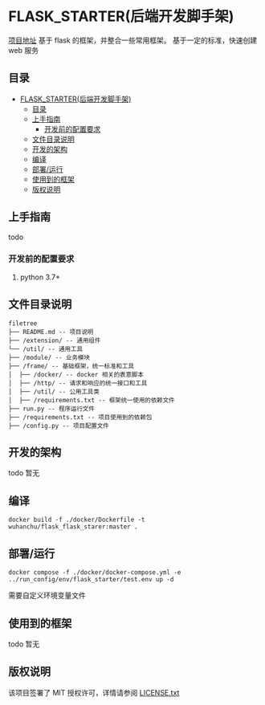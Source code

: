# FLASK_STARTER(后端开发脚手架)

[项目地址](https://github.com/wuhanchu/flask_starter)
基于 flask 的框架，并整合一些常用框架。
基于一定的标准，快速创建 web 服务

## 目录

- [FLASK\_STARTER(后端开发脚手架)](#flask_starter后端开发脚手架)
  - [目录](#目录)
  - [上手指南](#上手指南)
    - [开发前的配置要求](#开发前的配置要求)
  - [文件目录说明](#文件目录说明)
  - [开发的架构](#开发的架构)
  - [编译](#编译)
  - [部署/运行](#部署运行)
  - [使用到的框架](#使用到的框架)
  - [版权说明](#版权说明)

## 上手指南

todo

### 开发前的配置要求

1. python 3.7+

## 文件目录说明

```
filetree
├── README.md -- 项目说明
├── /extension/ -- 通用组件
└── /util/ -- 通用工具
├── /module/ -- 业务模块
├── /frame/ -- 基础框架，统一标准和工具
│  ├── /docker/ -- docker 相关的表意脚本
│  ├── /http/ -- 请求和响应的统一接口和工具
│  ├── /util/ -- 公用工具类
│  ├── /requirements.txt -- 框架统一使用的依赖文件
├── run.py -- 程序运行文件
├── /requirements.txt -- 项目使用到的依赖包
├── /config.py -- 项目配置文件

```

## 开发的架构

todo 暂无

## 编译

```shell
docker build -f ./docker/Dockerfile -t wuhanchu/flask_flask_starer:master .
```

## 部署/运行

```shell
docker compose -f ./docker/docker-compose.yml -e ../run_config/env/flask_starter/test.env up -d
```

需要自定义环境变量文件

## 使用到的框架

todo 暂无

## 版权说明

该项目签署了 MIT 授权许可，详情请参阅 [LICENSE.txt](https://github.com/shaojintian/Best_README_template/blob/master/LICENSE.txt)
